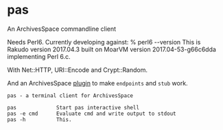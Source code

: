 # pas
An ArchivesSpace commandline client

Needs Perl6. Currently developing against:
      % perl6 --version
      This is Rakudo version 2017.04.3 built on MoarVM version 2017.04-53-g66c6dda
      implementing Perl 6.c.

With Net::HTTP, URI::Encode and Crypt::Random.

And an ArchivesSpace [plugin](https://github.com/jambun/pas_endpoints) to make `endpoints` and `stub` work.


    pas - a terminal client for ArchivesSpace

    pas             Start pas interactive shell
    pas -e cmd      Evaluate cmd and write output to stdout
    pas -h          This.

